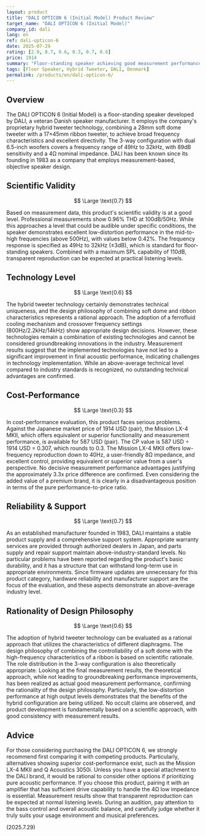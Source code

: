 ```yaml
---
layout: product
title: "DALI OPTICON 6 (Initial Model) Product Review"
target_name: "DALI OPTICON 6 (Initial Model)"
company_id: dali
lang: en
ref: dali-opticon-6
date: 2025-07-29
rating: [2.9, 0.7, 0.6, 0.3, 0.7, 0.6]
price: 1914
summary: "Floor-standing speaker achieving good measurement performance through hybrid tweeter technology, but facing significant cost-performance challenges"
tags: [Floor Speaker, Hybrid Tweeter, DALI, Denmark]
permalink: /products/en/dali-opticon-6/
---
```


## Overview

The DALI OPTICON 6 (Initial Model) is a floor-standing speaker developed by DALI, a veteran Danish speaker manufacturer. It employs the company's proprietary hybrid tweeter technology, combining a 28mm soft dome tweeter with a 17×45mm ribbon tweeter, to achieve broad frequency characteristics and excellent directivity. The 3-way configuration with dual 6.5-inch woofers covers a frequency range of 49Hz to 32kHz, with 89dB sensitivity and a 4Ω nominal impedance. DALI has been known since its founding in 1983 as a company that employs measurement-based, objective speaker design.

## Scientific Validity

$$ \Large \text{0.7} $$

Based on measurement data, this product's scientific validity is at a good level. Professional measurements show 0.96% THD at 100dB/50Hz. While this approaches a level that could be audible under specific conditions, the speaker demonstrates excellent low-distortion performance in the mid-to-high frequencies (above 500Hz), with values below 0.42%. The frequency response is specified as 49Hz to 32kHz (±3dB), which is standard for floor-standing speakers. Combined with a maximum SPL capability of 110dB, transparent reproduction can be expected at practical listening levels.

## Technology Level

$$ \Large \text{0.6} $$

The hybrid tweeter technology certainly demonstrates technical uniqueness, and the design philosophy of combining soft dome and ribbon characteristics represents a rational approach. The adoption of a ferrofluid cooling mechanism and crossover frequency settings (800Hz/2.2kHz/14kHz) show appropriate design decisions. However, these technologies remain a combination of existing technologies and cannot be considered groundbreaking innovations in the industry. Measurement results suggest that the implemented technologies have not led to a significant improvement in final acoustic performance, indicating challenges in technology implementation. While an above-average technical level compared to industry standards is recognized, no outstanding technical advantages are confirmed.

## Cost-Performance

$$ \Large \text{0.3} $$

In cost-performance evaluation, this product faces serious problems. Against the Japanese market price of 1914 USD (pair), the Mission LX-4 MKII, which offers equivalent or superior functionality and measurement performance, is available for 587 USD (pair). The CP value is 587 USD ÷ 1914 USD = 0.307, which rounds to 0.3. The Mission LX-4 MKII offers low-frequency reproduction down to 40Hz, a user-friendly 8Ω impedance, and excellent control, providing equivalent or superior value from a user's perspective. No decisive measurement performance advantages justifying the approximately 3.3x price difference are confirmed. Even considering the added value of a premium brand, it is clearly in a disadvantageous position in terms of the pure performance-to-price ratio.

## Reliability & Support

$$ \Large \text{0.7} $$

As an established manufacturer founded in 1983, DALI maintains a stable product supply and a comprehensive support system. Appropriate warranty services are provided through authorized dealers in Japan, and parts supply and repair support maintain above-industry-standard levels. No particular problems have been reported regarding the product's basic durability, and it has a structure that can withstand long-term use in appropriate environments. Since firmware updates are unnecessary for this product category, hardware reliability and manufacturer support are the focus of the evaluation, and these aspects demonstrate an above-average industry level.

## Rationality of Design Philosophy

$$ \Large \text{0.6} $$

The adoption of hybrid tweeter technology can be evaluated as a rational approach that utilizes the characteristics of different diaphragms. The design philosophy of combining the controllability of a soft dome with the high-frequency characteristics of a ribbon is based on scientific rationale. The role distribution in the 3-way configuration is also theoretically appropriate. Looking at the final measurement results, the theoretical approach, while not leading to groundbreaking performance improvements, has been realized as actual good measurement performance, confirming the rationality of the design philosophy. Particularly, the low-distortion performance at high output levels demonstrates that the benefits of the hybrid configuration are being utilized. No occult claims are observed, and product development is fundamentally based on a scientific approach, with good consistency with measurement results.

## Advice

For those considering purchasing the DALI OPTICON 6, we strongly recommend first comparing it with competing products. Particularly, alternatives showing superior cost-performance exist, such as the Mission LX-4 MKII and Q Acoustics 3050i. Unless you have a special attachment to the DALI brand, it would be rational to consider other options if prioritizing pure acoustic performance. If you choose this product, pairing it with an amplifier that has sufficient drive capability to handle the 4Ω low impedance is essential. Measurement results show that transparent reproduction can be expected at normal listening levels. During an audition, pay attention to the bass control and overall acoustic balance, and carefully judge whether it truly suits your usage environment and musical preferences.

(2025.7.29)
